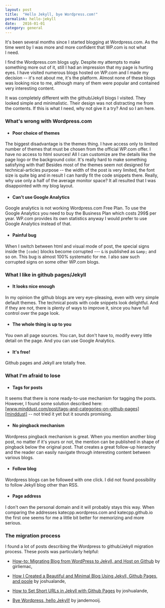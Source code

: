 ```yaml
---
layout: post
title:  "Hello Jekyll, bye Wordpress.com!"
permalink: hello-jekyll
date:   2016-01-01
category: general
---
```


It's been several months since I started blogging at Wordpress.com. As the time went by I&nbsp;was more and more confident that WP.com is not what I&nbsp;need.

I find the Wordpress.com blogs ugly. Despite my attempts to make something more out of it, still I&nbsp;had an impression that my page is hurting eyes. I have visited numerous blogs hosted on WP.com and I&nbsp;made my decision -- it's not about me, it's the platform. Almost none of these blogs was looking nice to me, although many of them were popular and contained very interesting content.

It was completely different with the github/Jekyll blogs I visited. They looked simple and minimalistic. Their design was not distracting me from the contents. If this is what I need, why not give it a try? And so I am here.

### What's wrong with Wordpress.com
+ #### Poor choice of themes
The biggest disadvantage is the themes thing. I have access only to limited number of themes that must be chosen from the official WP.com offer. I have no access to html sources! All I can customize are the details like the page logo or the background color. It's really hard to make something satisfying with that! Besides most of the themes seem not designed for technical-articles purpose -- the width of the post is very limited, the font size is quite big and in result I can hardly fit the code snippets there. Really, why use only a half of the average monitor space? It all resulted that I&nbsp;was disappointed with my blog layout.

+ #### Can't use Google Analytics
Google analytics is not working Wordpress.com Free Plan. To use the Google Analytics you need to buy the Business Plan which costs 299$ per year. WP.com provides its own statistics anyway I would prefer to use Google Analytics instead of that.

+ #### Painful bug
When I switch between html and visual mode of post, the special signs inside the `[code]` blocks become corrupted --- `&` is published as `&amp;` and so on. This bug is almost 100% systematic for me. I also saw such corrupted signs on some other WP.com blogs. 

### What I like in github pages/Jekyll
+ #### It looks nice enough
In my opinion the github blogs are very eye-pleasing, even with very simple default themes. The technical posts with code snippets look delightful. And if they are not, there is plenty of ways to improve it, since you have full control over the page look.

+ #### The whole thing is up to you
You own all page sources. You can, but don't have to, modify every little detail on the page. And you can use Google Analytics.

+ #### It's free!
Github pages and Jekyll are totally free. 

### What I'm afraid to lose
+ #### Tags for posts
It seems that there is none ready-to-use mechanism for tagging the posts. However, I found some solution described here: [www.minddust.com/post/tags-and-categories-on-github-pages][minddust] -- not tried it yet but it sounds promising.

+ #### No pingback mechanism
Wordpress pingback mechanism is great. When you mention another blog post, no matter if it's yours or not, the mention can be published in shape of pingback below the original post. That creates a great follow-up hierarchy and the reader can easily navigate through interesting content between various blogs.

+ #### Follow blog
Wordpress blogs can be followed with one click. I did not found possibility to follow Jekyll blog other than RSS.

+ #### Page address
I don't own the personal domain and it will probably stays this way. When comparing the addresses katecpp.wordpress.com and katecpp.github.io the first one seems for me a little bit better for memorizing and more serious.

### The migration process
I found a lot of posts describing the Wordpress to github/Jekyll migration process. These posts was particularly helpful: 

*  [How-to: Migrating Blog from WordPress to Jekyll, and Host on Github][girliemac] by girliemac, 

*  [How I Created a Beautiful and Minimal Blog Using Jekyll, Github Pages, and poole][joshualande] by joshualande,

*  [How to Set Short URLs in Jekyll with Github Pages][joshualande_2] by joshualande,

*  [Bye Wordpress, hello Jekyll!][jandemooij] by jandemooij.

[minddust]: http://www.minddust.com/post/tags-and-categories-on-github-pages/
[girliemac]: http://www.girliemac.com/blog/2013/12/27/wordpress-to-jekyll/
[joshualande]: http://joshualande.com/jekyll-github-pages-poole/
[joshualande_2]: http://joshualande.com/short-urls-jekyll/
[jandemooij]: http://jandemooij.nl/blog/2015/10/03/bye-wordpress-hello-jekyll/